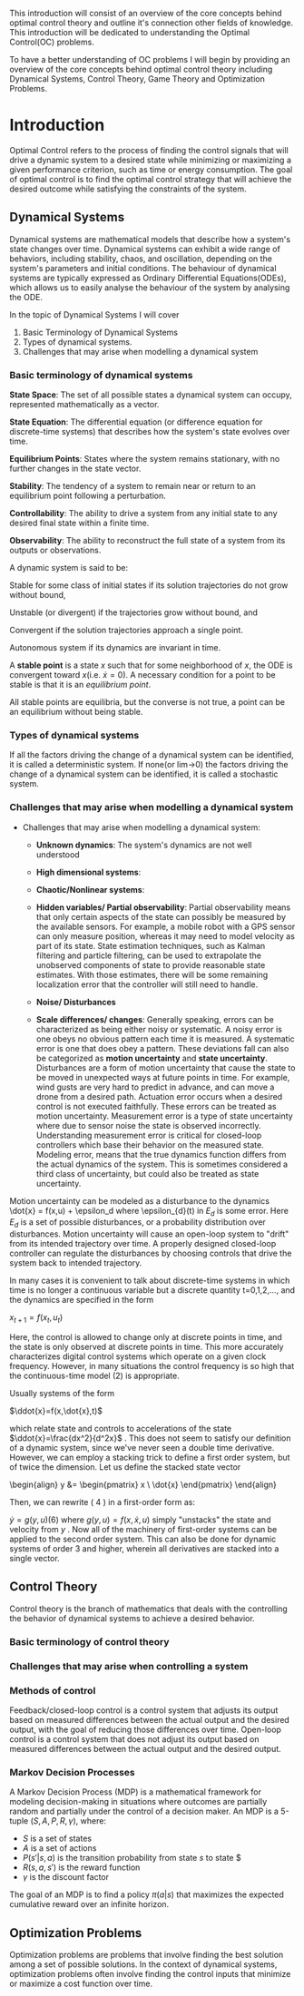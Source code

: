 This introduction will consist of an overview of the core concepts behind optimal control theory and outline it's connection other fields of knowledge. This introduction will be dedicated to understanding the Optimal Control(OC) problems.

To have a better understanding of OC problems I will begin by providing an overview of the core concepts behind optimal control theory including Dynamical Systems, Control Theory, Game Theory and Optimization Problems.

# Introduction <a id ="1"></a>
Optimal Control refers to the process of finding the control signals that will drive a dynamic system to a desired state while minimizing or maximizing a given performance criterion, such as time or energy consumption.  The goal of optimal control is to find the optimal control strategy that will achieve the desired outcome while satisfying the constraints of the system.

## Dynamical Systems <a id ="2"></a>
Dynamical systems are mathematical models that describe how a system's state changes over time. Dynamical systems can exhibit a wide range of behaviors, including stability, chaos, and oscillation, depending on the system's parameters and initial conditions. The behaviour of dynamical systems are typically expressed as Ordinary Differential Equations(ODEs), which allows us to easily analyse the behaviour of the system by analysing the ODE. 

In the topic of Dynamical Systems I will cover 
1) Basic Terminology of Dynamical Systems
2) Types of dynamical systems.
3) Challenges that may arise when modelling a dynamical system

### Basic terminology of dynamical systems <a id ="3"></a>

**State Space**: The set of all possible states a dynamical system can occupy, represented mathematically as a vector.

**State Equation**: The differential equation (or difference equation for discrete-time systems) that describes how the system's state evolves over time.

**Equilibrium Points**: States where the system remains stationary, with no further changes in the state vector.

**Stability**: The tendency of a system to remain near or return to an equilibrium point following a perturbation.

**Controllability**: The ability to drive a system from any initial state to any desired final state within a finite time.

**Observability**: The ability to reconstruct the full state of a system from its outputs or observations.

A dynamic system is said to be:

Stable for some class of initial states if its solution trajectories do not grow without bound,

Unstable (or divergent) if the trajectories grow without bound, and

Convergent if the solution trajectories approach a single point.

Autonomous system if its dynamics are invariant in time.

A **stable point** is a state $x$ such that for some neighborhood of $x$, the ODE is convergent toward $x$(i.e. $\dot{x} = 0$). A necessary condition for a point to be stable is that it is an *equilibrium point*.

All stable points are equilibria, but the converse is not true, a point can be an equilibrium without being stable.

### Types of dynamical systems <a id ="5"></a>
If all the factors driving the change of a dynamical system can be identified, it is called a deterministic system. If none(or lim->0) the factors driving the change of a dynamical system can be identified, it is called a stochastic system.

### Challenges that may arise when modelling a dynamical system <a id ="4"></a>

- Challenges that may arise when modelling a dynamical system:
    
    - **Unknown dynamics**: The system's dynamics are not well understood

    - **High dimensional systems**:
    
    - **Chaotic/Nonlinear systems**:
    
    - **Hidden variables/ Partial observability**: Partial observability means that only certain aspects of the state can possibly be measured by the available sensors. For example, a mobile robot with a GPS sensor can only measure position, whereas it may need to model velocity as part of its state. State estimation techniques, such as Kalman filtering and particle filtering, can be used to extrapolate the unobserved components of state to provide reasonable state estimates. With those estimates, there will be some remaining localization error that the controller will still need to handle.
    
    - **Noise/ Disturbances**
    
    - **Scale differences/ changes**: Generally speaking, errors can be characterized as being either noisy or systematic. A noisy error is one obeys no obvious pattern each time it is measured. A systematic error is one that does obey a pattern. These deviations fall can also be categorized as **motion uncertainty** and **state uncertainty**. Disturbances are a form of motion uncertainty that cause the state to be moved in unexpected ways at future points in time. For example, wind gusts are very hard to predict in advance, and can move a drone from a desired path. Actuation error occurs when a desired control is not executed faithfully. These errors can be treated as motion uncertainty. Measurement error is a type of state uncertainty where due to sensor noise the state is observed incorrectly. Understanding measurement error is critical for closed-loop controllers which base their behavior on the measured state. Modeling error, means that the true dynamics function differs from the actual dynamics of the system. This is sometimes considered a third class of uncertainty, but could also be treated as state uncertainty.

Motion uncertainty can be modeled as a disturbance to the dynamics
\dot{x} = f(x,u) + \epsilon_d
 where \epsilon_{d}(t) in $E_{d}$ is some
error. Here $E_d$ is a set of possible disturbances, or a probability
distribution over disturbances. Motion uncertainty will cause an
open-loop system to "drift" from its intended trajectory over time. A
properly designed closed-loop controller can regulate the disturbances
by choosing controls that drive the system back to intended trajectory.

In many cases it is convenient to talk about discrete-time systems in which time is no longer a continuous variable but a discrete quantity  t=0,1,2,…, and the dynamics are specified in the form

$x_{t+1}=f(x_{t},u_{t})$

Here, the control is allowed to change only at discrete points in time, and the state is only observed at discrete points in time. This more accurately characterizes digital control systems which operate on a given clock frequency. However, in many situations the control frequency is so high that the continuous-time model (2) is appropriate.

Usually systems of the form

$\ddot{x}=f(x,\dot{x},t)$

which relate state and controls to accelerations of the state  $\ddot{x}=\frac{dx^2}{d^2x}$
 . This does not seem to satisfy our definition of a dynamic system, since we've never seen a double time derivative. However, we can employ a stacking trick to define a first order system, but of twice the dimension. Let us define the stacked state vector

  \begin{align}
    y &= \begin{pmatrix}
           x \\
           \dot{x}
         \end{pmatrix}
  \end{align}

Then, we can rewrite ( 4 ) in a first-order form as:

$\dot{y}=g(y, u)$(6)
where  $g(y, u)=f(x, \dot{x}, u)$ simply "unstacks" the state and velocity from  $y$ . Now all of the machinery of first-order systems can be applied to the second order system. This can also be done for dynamic systems of order 3 and higher, wherein all derivatives are stacked into a single vector.

## Control Theory <a id ="6"></a>
Control theory is the branch of mathematics that deals with the controlling the behavior of dynamical systems to achieve a desired behavior.



### Basic terminology of control theory <a id ="7"></a>

### Challenges that may arise when controlling a system <a id ="8"></a>

### Methods of control <a id ="9"></a>
Feedback/closed-loop control is a control system that adjusts its output based on measured differences between the actual output and the desired output, with the goal of reducing those differences over time.
Open-loop control is a control system that does not adjust its output based on measured differences between the actual output and the desired output.
### Markov Decision Processes <a id ="10"></a>
A Markov Decision Process (MDP) is a mathematical framework for modeling decision-making in situations where
outcomes are partially random and partially under the control of a decision maker. An MDP is a
5-tuple $(S,A,P,R,\gamma)$, where:

- $S$ is a set of states
- $A$ is a set of actions
- $P(s'|s,a)$ is the transition probability from state $s$ to state $
- $R(s,a,s')$ is the reward function
- $\gamma$ is the discount factor

The goal of an MDP is to find a policy $\pi(a|s)$ that maximizes the expected cumulative reward over an infinite horizon.

## Optimization Problems <a id ="11"></a>
Optimization problems are problems that involve finding the best solution among a set of possible solutions. In the
context of dynamical systems, optimization problems often involve finding the control inputs that minimize or
maximize a cost function over time.

